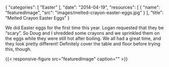 
{
  "categories": [
    "Easter"
  ],
  "date": "2014-04-19",
  "resources": [
    {
      "name": "featuredImage",
      "src": "images/melted-crayon-easter-eggs.jpg"
    }
  ],
  "title": "Melted Crayon Easter Eggs"
}

We did Easter eggs for the first time this year. Logan requested that they be “scary”. So Doug and I
shredded some crayons and we sprinkled them on the eggs while they were still hot after boiling. We
all had a great time, and they look pretty different! Definitely cover the table and floor before
trying this, though.

{{< responsive-figure src="featuredImage" caption="" >}}
